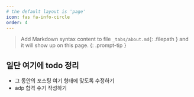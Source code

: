 ```yaml
---
# the default layout is 'page'
icon: fas fa-info-circle
order: 4
---
```


> Add Markdown syntax content to file `_tabs/about.md`{: .filepath } and it will show up on this page.
{: .prompt-tip }


## 일단 여기에 todo 정리
- 그 동안의 포스팅 여기 형태에 맞도록 수정하기
- adp 합격 수기 작성하기